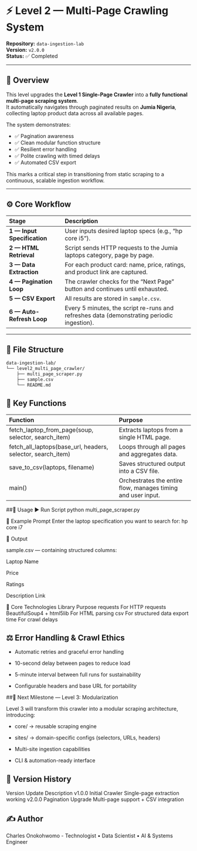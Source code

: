 # ⚡ Level 2 — Multi-Page Crawling System  
**Repository:** `data-ingestion-lab`  
**Version:** `v2.0.0`  
**Status:** ✅ Completed  

---

## 🚀 Overview  
This level upgrades the **Level 1 Single-Page Crawler** into a **fully functional multi-page scraping system**.  
It automatically navigates through paginated results on **Jumia Nigeria**, collecting laptop product data across all available pages.

The system demonstrates:  
- ✅ Pagination awareness  
- ✅ Clean modular function structure  
- ✅ Resilient error handling  
- ✅ Polite crawling with timed delays  
- ✅ Automated CSV export  

This marks a critical step in transitioning from static scraping to a continuous, scalable ingestion workflow.

---

## ⚙️ Core Workflow  

| Stage | Description |
|:------|:-------------|
| **1 — Input Specification** | User inputs desired laptop specs (e.g., “hp core i5”). |
| **2 — HTML Retrieval** | Script sends HTTP requests to the Jumia laptops category, page by page. |
| **3 — Data Extraction** | For each product card: name, price, ratings, and product link are captured. |
| **4 — Pagination Loop** | The crawler checks for the “Next Page” button and continues until exhausted. |
| **5 — CSV Export** | All results are stored in `sample.csv`. |
| **6 — Auto-Refresh Loop** | Every 5 minutes, the script re-runs and refreshes data (demonstrating periodic ingestion). |

---

## 🧩 File Structure  

```bash
data-ingestion-lab/
└── level2_multi_page_crawler/
    ├── multi_page_scraper.py
    ├── sample.csv
    └── README.md
```

## 🧠 Key Functions
|Function | Purpose
|:------|:-------------|
|fetch_laptop_from_page(soup, selector, search_item) | Extracts laptops from a single HTML page.|
|fetch_all_laptops(base_url, headers, selector, search_item) | Loops through all pages and aggregates data.|
|save_to_csv(laptops, filename) | Saves structured output into a CSV file.|
|main() | Orchestrates the entire flow, manages timing and user input.|

##🧪 Usage
▶ Run Script
python multi_page_scraper.py

💬 Example Prompt
Enter the laptop specification you want to search for: hp core i7

📄 Output

sample.csv — containing structured columns:

Laptop Name

Price

Ratings

Description Link

🧱 Core Technologies
Library	Purpose
requests	For HTTP requests
BeautifulSoup4 + html5lib	For HTML parsing
csv	For structured data export
time	For crawl delays

## ⚖️ Error Handling & Crawl Ethics

- Automatic retries and graceful error handling

- 10-second delay between pages to reduce load

- 5-minute interval between full runs for sustainability

- Configurable headers and base URL for portability


##🌱 Next Milestone — Level 3: Modularization

Level 3 will transform this crawler into a modular scraping architecture, introducing:

- core/ → reusable scraping engine

- sites/ → domain-specific configs (selectors, URLs, headers)

- Multi-site ingestion capabilities

- CLI & automation-ready interface

## 🧭 Version History
Version	Update	Description
v1.0.0	Initial Crawler	Single-page extraction working
v2.0.0	Pagination Upgrade	Multi-page support + CSV integration 


## ✍️ Author

Charles Onokohwomo - Technologist • Data Scientist • AI & Systems Engineer 
